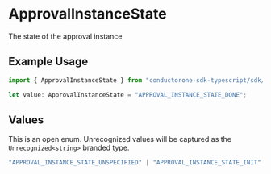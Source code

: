 # ApprovalInstanceState

The state of the approval instance

## Example Usage

```typescript
import { ApprovalInstanceState } from "conductorone-sdk-typescript/sdk/models/shared";

let value: ApprovalInstanceState = "APPROVAL_INSTANCE_STATE_DONE";
```

## Values

This is an open enum. Unrecognized values will be captured as the `Unrecognized<string>` branded type.

```typescript
"APPROVAL_INSTANCE_STATE_UNSPECIFIED" | "APPROVAL_INSTANCE_STATE_INIT" | "APPROVAL_INSTANCE_STATE_SENDING_NOTIFICATIONS" | "APPROVAL_INSTANCE_STATE_WAITING" | "APPROVAL_INSTANCE_STATE_DONE" | Unrecognized<string>
```